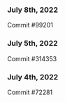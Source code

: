 ### July 8th, 2022

Commit #99201

### July 5th, 2022

Commit #314353


### July 4th, 2022

Commit #72281
